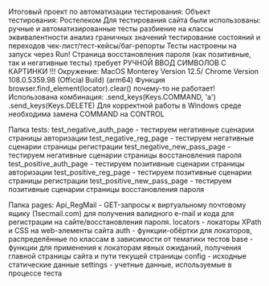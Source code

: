 Итоговый проект по автоматизации тестирования:
Объект тестирования: Ростелеком
Для тестирования сайта были использованы:
ручные и автоматизированные тесты
разбиение на классы эквивалентности
анализ граничных значений
тестирование состояний и переходов
чек-лист/тест-кейсы/баг-репорты
Тесты настроены на запуск через Run!
Страница восстановления пароля (как позитивные, так и негативные тесты) требует РУЧНОЙ ВВОД СИМВОЛОВ С КАРТИНКИ !!!
Окружение:
MacOS Monterey Version 12.5/ Chrome Version 108.0.5359.98 (Official Build) (arm64)
Функция browser.find_element(locator).clear() почему-то не работает!
Использована комбинация:
.send_keys(Keys.COMMAND, 'a')
.send_keys(Keys.DELETE)
Для корректной работы в Windows среде необходима замена COMMAND на CONTROL

Папка tests:
test_negative_auth_page - тестируем негативные сценарии страницы авторизации
test_negative_reg_page - тестируем негативные сценарии страницы регистрации test_negative_new_pass_page - тестируем негативные сценарии страницы восстановления пароля
test_positive_auth_page - тестируем позитивные сценарии страницы авторизации
test_positive_reg_page - тестируем позитивные сценарии страницы регистрации
test_positive_new_pass_page - тестируем позитивные сценарии страницы восстановления пароля

Папка pages:
Api_RegMail - GET-запросы к виртуальному почтовому ящику (1secmail.com) для получения валидного e-mail и кода для регистрации на сайте/восстановления пароля.
locators - локаторы XPath и CSS на web-элементы сайта
auth - функции-обёртки для локаторов, распределённые по классам в зависимости от тематики тестов
base - функции для применения к локаторам явных ожиданий, получения главной страницы сайта и пути текущей страницы
config - исходные статические данные
settings - учетные данные, используемые в процессе теста

